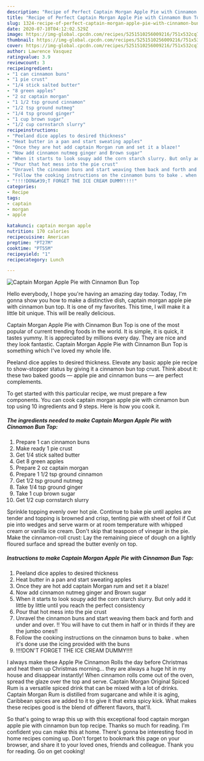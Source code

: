 ```yaml
---
description: "Recipe of Perfect Captain Morgan Apple Pie with Cinnamon Bun Top"
title: "Recipe of Perfect Captain Morgan Apple Pie with Cinnamon Bun Top"
slug: 1324-recipe-of-perfect-captain-morgan-apple-pie-with-cinnamon-bun-top
date: 2020-07-10T04:12:02.529Z
image: https://img-global.cpcdn.com/recipes/5251510256009216/751x532cq70/captain-morgan-apple-pie-with-cinnamon-bun-top-recipe-main-photo.jpg
thumbnail: https://img-global.cpcdn.com/recipes/5251510256009216/751x532cq70/captain-morgan-apple-pie-with-cinnamon-bun-top-recipe-main-photo.jpg
cover: https://img-global.cpcdn.com/recipes/5251510256009216/751x532cq70/captain-morgan-apple-pie-with-cinnamon-bun-top-recipe-main-photo.jpg
author: Lawrence Vasquez
ratingvalue: 3.9
reviewcount: 3
recipeingredient:
- "1 can cinnamon buns"
- "1 pie crust"
- "1/4 stick salted butter"
- "8 green apples"
- "2 oz captain morgan"
- "1 1/2 tsp ground cinnamon"
- "1/2 tsp ground nutmeg"
- "1/4 tsp ground ginger"
- "1 cup brown sugar"
- "1/2 cup cornstarch slurry"
recipeinstructions:
- "Peeland dice apples to desired thickness"
- "Heat butter in a pan and start sweating apples"
- "Once they are hot add captain Morgan rum and set it a blaze!"
- "Now add cinnamon nutmeg ginger and Brown sugar"
- "When it starts to look soupy add the corn starch slurry. But only add it little by little until you reach the perfect consistency"
- "Pour that hot mess into the pie crust"
- "Unravel the cinnamon buns and start weaving them back and forth and under and over. !! You will have to cut them in half or in thirds if they are the jumbo ones!!"
- "Follow the cooking instructions on the cinnamon buns to bake . when it&#39;s done use the icing provided with the buns"
- "!!!!DON&#39;T FORGET THE ICE CREAM DUMMY!!!!"
categories:
- Recipe
tags:
- captain
- morgan
- apple

katakunci: captain morgan apple 
nutrition: 170 calories
recipecuisine: American
preptime: "PT27M"
cooktime: "PT55M"
recipeyield: "1"
recipecategory: Lunch

---
```



![Captain Morgan Apple Pie with Cinnamon Bun Top](https://img-global.cpcdn.com/recipes/5251510256009216/751x532cq70/captain-morgan-apple-pie-with-cinnamon-bun-top-recipe-main-photo.jpg)

Hello everybody, I hope you're having an amazing day today. Today, I'm gonna show you how to make a distinctive dish, captain morgan apple pie with cinnamon bun top. It is one of my favorites. This time, I will make it a little bit unique. This will be really delicious.

Captain Morgan Apple Pie with Cinnamon Bun Top is one of the most popular of current trending foods in the world. It is simple, it is quick, it tastes yummy. It is appreciated by millions every day. They are nice and they look fantastic. Captain Morgan Apple Pie with Cinnamon Bun Top is something which I've loved my whole life.

Peeland dice apples to desired thickness. Elevate any basic apple pie recipe to show-stopper status by giving it a cinnamon bun top crust. Think about it: these two baked goods — apple pie and cinnamon buns — are perfect complements.


To get started with this particular recipe, we must prepare a few components. You can cook captain morgan apple pie with cinnamon bun top using 10 ingredients and 9 steps. Here is how you cook it.

<!--inarticleads1-->

##### The ingredients needed to make Captain Morgan Apple Pie with Cinnamon Bun Top:

1. Prepare 1 can cinnamon buns
1. Make ready 1 pie crust
1. Get 1/4 stick salted butter
1. Get 8 green apples
1. Prepare 2 oz captain morgan
1. Prepare 1 1/2 tsp ground cinnamon
1. Get 1/2 tsp ground nutmeg
1. Take 1/4 tsp ground ginger
1. Take 1 cup brown sugar
1. Get 1/2 cup cornstarch slurry


Sprinkle topping evenly over hot pie. Continue to bake pie until apples are tender and topping is browned and crisp, tenting pie with sheet of foil if Cut pie into wedges and serve warm or at room temperature with whipped cream or vanilla ice cream. Don&#39;t skip that teaspoon of vinegar in the pie. Make the cinnamon-roll crust: Lay the remaining piece of dough on a lightly floured surface and spread the butter evenly on top. 

<!--inarticleads2-->

##### Instructions to make Captain Morgan Apple Pie with Cinnamon Bun Top:

1. Peeland dice apples to desired thickness
1. Heat butter in a pan and start sweating apples
1. Once they are hot add captain Morgan rum and set it a blaze!
1. Now add cinnamon nutmeg ginger and Brown sugar
1. When it starts to look soupy add the corn starch slurry. But only add it little by little until you reach the perfect consistency
1. Pour that hot mess into the pie crust
1. Unravel the cinnamon buns and start weaving them back and forth and under and over. !! You will have to cut them in half or in thirds if they are the jumbo ones!!
1. Follow the cooking instructions on the cinnamon buns to bake . when it&#39;s done use the icing provided with the buns
1. !!!!DON&#39;T FORGET THE ICE CREAM DUMMY!!!!


I always make these Apple Pie Cinnamon Rolls the day before Christmas and heat them up Christmas morning… they are always a huge hit in my house and disappear instantly! When cinnamon rolls come out of the oven, spread the glaze over the top and serve. Captain Morgan Original Spiced Rum is a versatile spiced drink that can be mixed with a lot of drinks. Captain Morgan Rum is distilled from sugarcane and while it is aging, Caribbean spices are added to it to give it that extra spicy kick. What makes these recipes good is the blend of different flavors, that&#39;ll. 

So that's going to wrap this up with this exceptional food captain morgan apple pie with cinnamon bun top recipe. Thanks so much for reading. I'm confident you can make this at home. There's gonna be interesting food in home recipes coming up. Don't forget to bookmark this page on your browser, and share it to your loved ones, friends and colleague. Thank you for reading. Go on get cooking!
